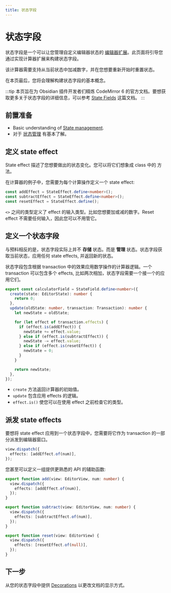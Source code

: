 ```yaml
---
title: 状态字段
---
```


# 状态字段

状态字段是一个可以让您管理自定义编辑器状态的 [编辑器扩展](index.md)。此页面将引导您通过实现计算器扩展来构建状态字段。

该计算器需要支持从当前状态中加减数字，并在您想要重新开始时重置状态。

在本页最后，您将会理解构建状态字段的基本概念。

:::tip
本页旨在为 Obsidian 插件开发者们精炼 CodeMirror 6 的官方文档。要想获取更多关于状态字段的详细信息，可以参考 [State Fields](https://codemirror.net/docs/guide/#state-fields) 这篇文档。 
:::

## 前置准备

- Basic understanding of [State management](state-management.md).
- 对于 [状态管理](state-management.md) 有基本了解。

## 定义 state effect

State effect 描述了您想要做出的状态变化。您可以将它们想象成 class 中的 方法。

在计算器的例子中，您需要为每个计算操作定义一个 state effect:

```ts
const addEffect = StateEffect.define<number>();
const subtractEffect = StateEffect.define<number>();
const resetEffect = StateEffect.define();
```

`<>` 之间的类型定义了 effect 的输入类型。比如您想要加或减的数字。Reset effect 不需要任何输入，因此您可以不用管它。

## 定义一个状态字段

与预料相反的是，状态字段实际上并不 __存储__ 状态。而是 __管理__ 状态。状态字段获取当前状态，应用任何 state effects, 并返回新的状态。

状态字段包含根据 transaction 中的效果应用数学操作的计算器逻辑。一个 transaction 可以包含多个 effects, 比如两次相加，状态字段需要一个接一个的应用它们。

```ts
export const calculatorField = StateField.define<number>({
  create(state: EditorState): number {
    return 0;
  },
  update(oldState: number, transaction: Transaction): number {
    let newState = oldState;

    for (let effect of transaction.effects) {
      if (effect.is(addEffect)) {
        newState += effect.value;
      } else if (effect.is(subtractEffect)) {
        newState -= effect.value;
      } else if (effect.is(resetEffect)) {
        newState = 0;
      }
    }

    return newState;
  },
});
```

- `create` 方法返回计算器的初始值。
- `update` 包含应用 effects 的逻辑。
- `effect.is()` 使您可以在使用 effect 之前检查它的类型。

## 派发 state effects

要想将 state effect 应用到一个状态字段中，您需要将它作为 transaction 的一部分派发到编辑器窗口。

```ts
view.dispatch({
  effects: [addEffect.of(num)],
});
```

您甚至可以定义一组提供更熟悉的 API 的辅助函数:

```ts
export function add(view: EditorView, num: number) {
  view.dispatch({
    effects: [addEffect.of(num)],
  });
}

export function subtract(view: EditorView, num: number) {
  view.dispatch({
    effects: [subtractEffect.of(num)],
  });
}

export function reset(view: EditorView) {
  view.dispatch({
    effects: [resetEffect.of(null)],
  });
}
```

## 下一步

从您的状态字段中提供 [Decorations](decorations.md) 以更改文档的显示方式。
